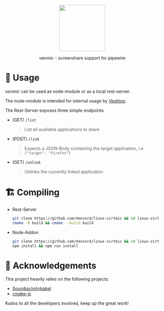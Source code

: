<div align="center">

<img src="https://avatars.githubusercontent.com/u/113042587" width="150">

<br/>

venmic - screenshare support for pipewire

</div>

# 📖 Usage

_venmic_ can be used as node-module or as a local rest-server.

The node-module is intended for internal usage by [Vesktop](https://github.com/Vencord/Vesktop).

The Rest-Server exposes three simple endpoints
* (GET) `/list`
  > List all available applications to share

* (POST) `/link`
  > Expects a JSON-Body containing the target application, i.e. `{"target": "Firefox"}`

* (GET) `/unlink`
  > Unlinks the currently linked application

# 🏗️ Compiling

* Rest-Server
    ```bash
    git clone https://github.com/Vencord/linux-virtmic && cd linux-virtmic
    cmake -B build && cmake --build build
    ```

* Node-Addon
    ```bash
    git clone https://github.com/Vencord/linux-virtmic && cd linux-virtmic
    npm install && npm run install
    ```

# 🤝 Acknowledgements

This project heavily relies on the following projects:

* [Soundux/rohrkabel](https://github.com/Soundux/rohrkabel/)
* [cmake-js](https://github.com/cmake-js/cmake-js)

Kudos to all the developers involved, keep up the great work!